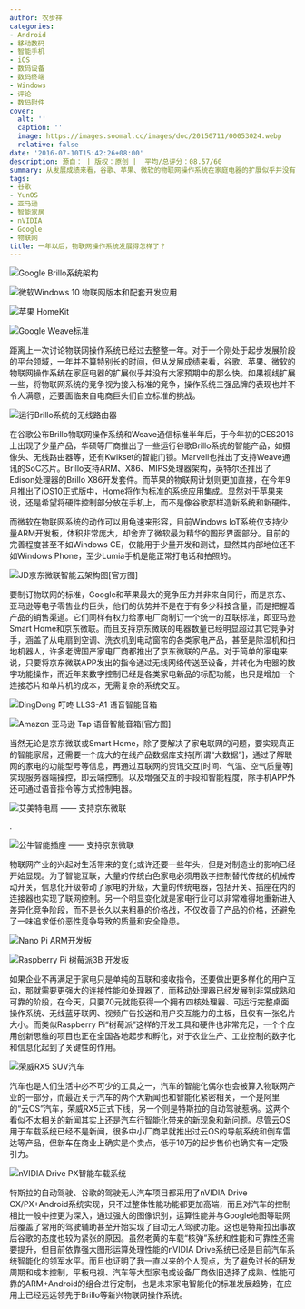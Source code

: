 ```yaml
---
author: 农步祥
categories:
- Android
- 移动数码
- 智能手机
- iOS
- 数码设备
- 数码终端
- Windows
- 评论
- 数码附件
cover:
  alt: ''
  caption: ''
  image: https://images.soomal.cc/images/doc/20150711/00053024.webp
  relative: false
date: '2016-07-10T15:42:26+08:00'
description: 源自： | 版权：原创 |  平均/总评分：08.57/60
summary: 从发展成绩来看，谷歌、苹果、微软的物联网操作系统在家庭电器的扩展似乎并没有大家预期中的那么快。如果视线扩展一些，将物联网系统的竞争视为接入标准的竞争，操作系统三强品牌的表现也并不令人满意，还要面临来自电商巨头们自立标准的挑战。
tags:
- 谷歌
- YunOS
- 亚马逊
- 智能家居
- nVIDIA
- Google
- 物联网
title: 一年以后，物联网操作系统发展得怎样了？
---
```


![Google Brillo系统架构](https://images.soomal.cc/images/doc/20150711/00053019_01.webp)



![微软Windows 10 物联网版本和配套开发应用](https://images.soomal.cc/images/doc/20150711/00053023_01.webp)



![苹果 HomeKit](https://images.soomal.cc/images/doc/20150711/00053022_01.webp)



![Google Weave标准](https://images.soomal.cc/images/doc/20150711/00053020_01.webp)



距离上一次讨论物联网操作系统已经过去整整一年。对于一个刚处于起步发展阶段的平台领域，一年并不算特别长的时间，但从发展成绩来看，谷歌、苹果、微软的物联网操作系统在家庭电器的扩展似乎并没有大家预期中的那么快。如果视线扩展一些，将物联网系统的竞争视为接入标准的竞争，操作系统三强品牌的表现也并不令人满意，还要面临来自电商巨头们自立标准的挑战。



![运行Brillo系统的无线路由器](https://images.soomal.cc/images/doc/20160710/00061851.webp)



在谷歌公布Brillo物联网操作系统和Weave通信标准半年后，于今年初的CES2016上出现了少量产品，华硕等厂商推出了一些运行谷歌Brillo系统的智能产品，如摄像头、无线路由器等，还有Kwikset的智能门锁。Marvell也推出了支持Weave通讯的SoC芯片。Brillo支持ARM、X86、MIPS处理器架构，英特尔还推出了Edison处理器的Brillo X86开发套件。而苹果的物联网计划则更加直接，在今年9月推出了iOS10正式版中，Home将作为标准的系统应用集成。显然对于苹果来说，还是希望将硬件控制部分放在手机上，而不是像谷歌那样造新系统和新硬件。



而微软在物联网系统的动作可以用龟速来形容，目前Windows IoT系统仅支持少量ARM开发板，体积非常庞大，却舍弃了微软最为精华的图形界面部分。目前的完善程度甚至不如Windows CE，仅能用于少量开发和测试，显然其内部地位还不如Windows Phone，至少Lumia手机是能正常打电话和拍照的。



![JD京东微联智能云架构图[官方图]](https://images.soomal.cc/images/doc/20160606/00061122.webp)



要制订物联网的标准，Google和苹果最大的竞争压力并非来自同行，而是京东、亚马逊等电子零售业的巨头，他们的优势并不是在于有多少科技含量，而是把握着产品的销售渠道。它们同样有权力给家电厂商制订一个统一的互联标准，即亚马逊Smart Home和京东微联。而且支持京东微联的电器数量已经明显超过其它竞争对手，涵盖了从电扇到空调、洗衣机到电动窗帘的各类家电产品，甚至是除湿机和扫地机器人，许多老牌国产家电厂商都推出了京东微联的产品。对于简单的家电来说，只要将京东微联APP发出的指令通过无线网络传送至设备，并转化为电器的数字功能操作，而近年来数字控制已经是各类家电新品的标配功能，也只是增加一个连接芯片和单片机的成本，无需复杂的系统交互。



![DingDong 叮咚 LLSS-A1 语音智能音箱](https://images.soomal.cc/images/doc/20160605/00061090_01.webp)



![Amazon 亚马逊 Tap 语音智能音箱[官方图]](https://images.soomal.cc/images/doc/20160605/00061115_01.webp)



当然无论是京东微联或Smart Home，除了要解决了家电联网的问题，要实现真正的智能家居，还需要一个庞大的在线产品数据库支持[所谓“大数据”]，通过了解联网的家电的功能型号等信息，再通过互联网的资讯交互[时间、气温、空气质量等]实现服务器端操控，即云端控制。以及增强交互的手段和智能程度，除手机APP外还可通过语音指令等方式控制电器。



![艾美特电扇 ―― 支持京东微联](https://images.soomal.cc/images/doc/20160710/00061852_01.webp)

.



![公牛智能插座 ―― 支持京东微联](https://images.soomal.cc/images/doc/20160710/00061853_01.webp)



物联网产业的兴起对生活带来的变化或许还要一些年头，但是对制造业的影响已经开始显现。为了智能互联，大量的传统白色家电必须用数字控制替代传统的机械传动开关，信息化升级带动了家电的升级，大量的传统电器，包括开关、插座在内的连接器也实现了联网控制。另一个明显变化就是家电行业可以非常难得地重新进入差异化竞争阶段，而不是长久以来粗暴的价格战，不仅改善了产品的价格，还避免了一味追求低价恶性竞争导致的质量和安全隐患。



![Nano Pi ARM开发板](https://images.soomal.cc/images/doc/20160710/00061854.webp)



![Raspberry Pi 树莓派3B 开发板](https://images.soomal.cc/images/doc/20160629/00061657.webp)



如果企业不再满足于家电只是单纯的互联和接收指令，还要做出更多样化的用户互动，那就需要更强大的连接性能和处理器了，而移动处理器已经发展到非常成熟和可靠的阶段，在今天，只要70元就能获得一个拥有四核处理器、可运行完整桌面操作系统、无线蓝牙联网、视频广告投送和用户交互能力的主板，且仅有一张名片大小。而类似Raspberry Pi“树莓派”这样的开发工具和硬件也非常充足，一个个应用创新思维的项目也正在全国各地起步和孵化，对于农业生产、工业控制的数字化和信息化起到了关键性的作用。



![荣威RX5 SUV汽车](https://images.soomal.cc/images/doc/20160710/00061849.webp)



汽车也是人们生活中必不可少的工具之一，汽车的智能化偶尔也会被算入物联网产业的一部分，而最近关于汽车的两个大新闻也和智能化紧密相关，一个是阿里的“云OS”汽车，荣威RX5正式下线，另一个则是特斯拉的自动驾驶惹祸。这两个看似不太相关的新闻其实上还是汽车行智能化带来的新现象和新问题。尽管云OS用于车载系统已经不是新闻，很多中小厂商早就推出过云OS的导航系统和倒车雷达等产品，但新车在商业上确实是个卖点，低于10万的起步售价也确实有一定吸引力。



![nVIDIA Drive PX智能车载系统](https://images.soomal.cc/images/doc/20160710/00061850.webp)



特斯拉的自动驾驶、谷歌的驾驶无人汽车项目都采用了nVIDIA Drive CX/PX+Android系统实现，只不过整体性能功能都更加高端，而且对汽车的控制相比一般中控更为深入，通过强大的图像识别，运算性能并与Google地图等联网后覆盖了常用的驾驶辅助甚至开始实现了自动无人驾驶功能。这也是特斯拉出事故后谷歌的态度也较为紧张的原因。虽然老黄的车载“核弹”系统和性能和可靠性还需要提升，但目前依靠强大图形运算处理性能的nVIDIA Drive系统已经是目前汽车系统智能化的领军水平。而且也证明了我一直以来的个人观点，为了避免过长的研发周期和成本控制，平板电视、汽车等大型家电或设备厂商依旧选择了成熟、性能可靠的ARM+Android的组合进行定制，也是未来家电智能化的标准发展趋势，在应用上已经远远领先于Brillo等新兴物联网操作系统。